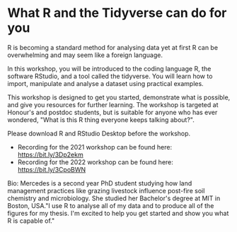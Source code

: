 # What R and the Tidyverse can do for you

R is becoming a standard method for analysing data yet at first R can be overwhelming and may seem like a foreign language.

In this workshop, you will be introduced to the coding language R, the software RStudio, and a tool called the tidyverse. You will learn how to import, manipulate  and analyse a dataset using practical examples.

This workshop is designed to get you started, demonstrate what is possible, and give you resources for further learning.  The workshop is targeted at Honour's and postdoc students, but is suitable for anyone who has ever wondered, "What is this R thing everyone keeps talking about?".

Please download R and RStudio Desktop before the workshop.

- Recording for the 2021 workshop can be found here: https://bit.ly/3Dp2ekm
- Recording for the 2022 workshop can be found here: https://bit.ly/3CpoBWN

Bio: 
Mercedes is a second year PhD student studying how land management practices like grazing livestock influence post-fire soil chemistry and microbiology. She studied her Bachelor's degree at MIT in Boston, USA."I use R to analyse all of my data and to produce all of the figures for my thesis. I'm excited to help you get started and show you what R is capable of."

